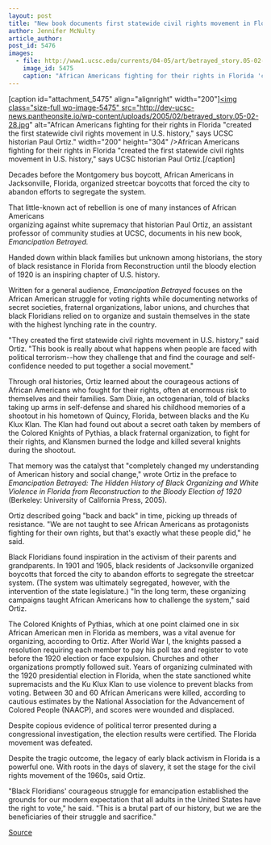 ```yaml
---
layout: post
title: "New book documents first statewide civil rights movement in Florida"
author: Jennifer McNulty
article_author: 
post_id: 5476
images:
  - file: http://www1.ucsc.edu/currents/04-05/art/betrayed_story.05-02-28.jpg
    image_id: 5475
    caption: "African Americans fighting for their rights in Florida 'created the first statewide civil rights movement in U.S. history,' says UCSC historian Paul Ortiz."
---
```


[caption id="attachment_5475" align="alignright" width="200"]<a href="http://dev-ucsc-news.pantheonsite.io/wp-content/uploads/2005/02/betrayed_story.05-02-28.jpg"><img class="size-full wp-image-5475" src="http://dev-ucsc-news.pantheonsite.io/wp-content/uploads/2005/02/betrayed_story.05-02-28.jpg" alt="African Americans fighting for their rights in Florida "created the first statewide civil rights movement in U.S. history," says UCSC historian Paul Ortiz." width="200" height="304" /></a>African Americans fighting for their rights in Florida "created the first statewide civil rights movement in U.S. history," says UCSC historian Paul Ortiz.[/caption]
<a name="content" id="content"></a>
<p>
  Decades before the Montgomery bus boycott, African Americans in Jacksonville, Florida, organized streetcar boycotts that forced the city to abandon efforts to segregate the system.
</p>
<p>
  That little-known act of rebellion is one of many instances of African Americans<br>
  organizing against white supremacy that historian Paul Ortiz, an assistant professor of community studies at UCSC, documents in his new book, <i>Emancipation Betrayed.</i>
</p>
<p>
  Handed down within black families but unknown among historians, the story of black resistance in Florida from Reconstruction until the bloody election of 1920 is an inspiring chapter of U.S. history.
</p>
<p>
  Written for a general audience, <i>Emancipation Betrayed</i> focuses on the African American struggle for voting rights while documenting networks of secret societies, fraternal organizations, labor unions, and churches that black Floridians relied on to organize and sustain themselves in the state with the highest lynching rate in the country.
</p>
<p>
  "They created the first statewide civil rights movement in U.S. history," said Ortiz. "This book is really about what happens when people are faced with political terrorism--how they challenge that and find the courage and self-confidence needed to put together a social movement."
</p>
<p>
  Through oral histories, Ortiz learned about the courageous actions of African Americans who fought for their rights, often at enormous risk to themselves and their families. Sam Dixie, an octogenarian, told of blacks taking up arms in self-defense and shared his childhood memories of a shootout in his hometown of Quincy, Florida, between blacks and the Ku Klux Klan. The Klan had found out about a secret oath taken by members of the Colored Knights of Pythias, a black fraternal organization, to fight for their rights, and Klansmen burned the lodge and killed several knights during the shootout.
</p>
<p>
  That memory was the catalyst that "completely changed my understanding of American history and social change," wrote Ortiz in the preface to <i>Emancipation Betrayed: The Hidden History of Black Organizing and White Violence in Florida from Reconstruction to the Bloody Election of 1920</i> (Berkeley: University of California Press, 2005).
</p>
<p>
  Ortiz described going "back and back" in time, picking up threads of resistance. "We are not taught to see African Americans as protagonists fighting for their own rights, but that's exactly what these people did," he said.
</p>
<p>
  Black Floridians found inspiration in the activism of their parents and grandparents. In 1901 and 1905, black residents of Jacksonville organized boycotts that forced the city to abandon efforts to segregate the streetcar system. (The system was ultimately segregated, however, with the intervention of the state legislature.) "In the long term, these organizing campaigns taught African Americans how to challenge the system," said Ortiz.
</p>
<p>
  The Colored Knights of Pythias, which at one point claimed one in six African American men in Florida as members, was a vital avenue for organizing, according to Ortiz. After World War I, the knights passed a resolution requiring each member to pay his poll tax and register to vote before the 1920 election or face expulsion. Churches and other organizations promptly followed suit. Years of organizing culminated with the 1920 presidential election in Florida, when the state sanctioned white supremacists and the Ku Klux Klan to use violence to prevent blacks from voting. Between 30 and 60 African Americans were killed, according to cautious estimates by the National Association for the Advancement of Colored People (NAACP), and scores were wounded and displaced.
</p>
<p>
  Despite copious evidence of political terror presented during a congressional investigation, the election results were certified. The Florida movement was defeated.
</p>
<p>
  Despite the tragic outcome, the legacy of early black activism in Florida is a powerful one. With roots in the days of slavery, it set the stage for the civil rights movement of the 1960s, said Ortiz.
</p>
<p>
  "Black Floridians' courageous struggle for emancipation established the grounds for our modern expectation that all adults in the United States have the right to vote," he said. "This is a brutal part of our history, but we are the beneficiaries of their struggle and sacrifice."
</p>
<p><a href="http://www1.ucsc.edu/currents/04-05/02-28/betrayed.asp" title="Permalink to betrayed">Source</a></p>
